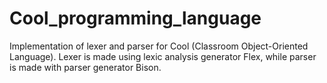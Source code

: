 # Cool_programming_language
Implementation of lexer and parser for Cool (Classroom Object-Oriented Language).
Lexer is made using lexic analysis generator Flex, while parser is made with parser generator Bison.
